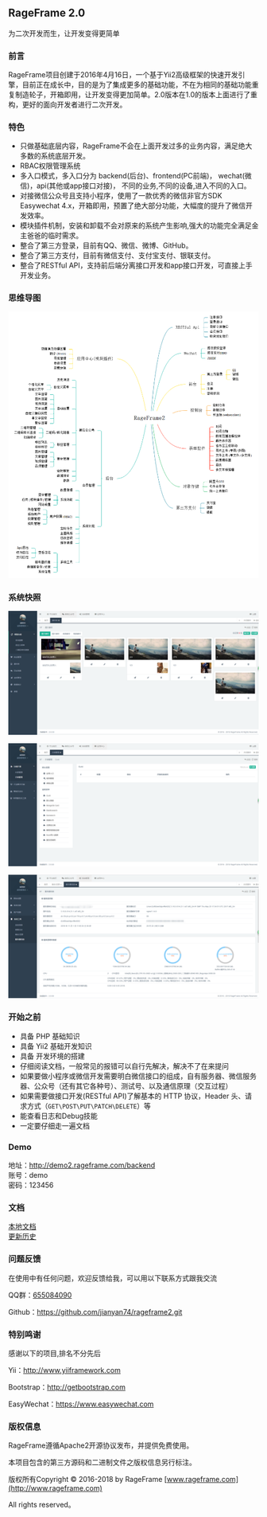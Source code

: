 ## RageFrame 2.0

为二次开发而生，让开发变得更简单

### 前言

RageFrame项目创建于2016年4月16日，一个基于Yii2高级框架的快速开发引擎，目前正在成长中，目的是为了集成更多的基础功能，不在为相同的基础功能重复制造轮子，开箱即用，让开发变得更加简单。2.0版本在1.0的版本上面进行了重构，更好的面向开发者进行二次开发。

### 特色

- 只做基础底层内容，RageFrame不会在上面开发过多的业务内容，满足绝大多数的系统底层开发。
- RBAC权限管理系统
- 多入口模式，多入口分为 backend(后台)、frontend(PC前端)， wechat(微信)，api(其他或app接口对接)， 不同的业务,不同的设备,进入不同的入口。
- 对接微信公众号且支持小程序，使用了一款优秀的微信非官方SDK Easywechat 4.x，开箱即用，预置了绝大部分功能，大幅度的提升了微信开发效率。
- 模块插件机制，安装和卸载不会对原来的系统产生影响,强大的功能完全满足金主爸爸的临时需求。
- 整合了第三方登录，目前有QQ、微信、微博、GitHub。
- 整合了第三方支付，目前有微信支付、支付宝支付、银联支付。
- 整合了RESTful API，支持前后端分离接口开发和app接口开发，可直接上手开发业务。

### 思维导图

![image](docs/guide-zh-CN/images/RageFrame2.png)

### 系统快照

![image](docs/guide-zh-CN/images/material.png)

![image](docs/guide-zh-CN/images/addon.png)

![image](docs/guide-zh-CN/images/sysInfo.png)

### 开始之前

- 具备 PHP 基础知识
- 具备 Yii2 基础开发知识
- 具备 开发环境的搭建
- 仔细阅读文档，一般常见的报错可以自行先解决，解决不了在来提问
- 如果要做小程序或微信开发需要明白微信接口的组成，自有服务器、微信服务器、公众号（还有其它各种号）、测试号、以及通信原理（交互过程）
- 如果需要做接口开发(RESTful API)了解基本的 HTTP 协议，Header 头、请求方式（`GET\POST\PUT\PATCH\DELETE`）等
- 能查看日志和Debug技能
- 一定要仔细走一遍文档

### Demo

地址：http://demo2.rageframe.com/backend  
账号：demo  
密码：123456

### 文档

[本地文档](docs/guide-zh-CN/README.md)  
[更新历史](docs/guide-zh-CN/start-update-log.md)

### 问题反馈

在使用中有任何问题，欢迎反馈给我，可以用以下联系方式跟我交流

QQ群：[655084090](https://jq.qq.com/?_wv=1027&k=4BeVA2r)

Github：https://github.com/jianyan74/rageframe2.git

### 特别鸣谢

感谢以下的项目,排名不分先后

Yii：http://www.yiiframework.com

Bootstrap：http://getbootstrap.com

EasyWechat：https://www.easywechat.com

### 版权信息

RageFrame遵循Apache2开源协议发布，并提供免费使用。

本项目包含的第三方源码和二进制文件之版权信息另行标注。

版权所有Copyright © 2016-2018 by RageFrame [www.rageframe.com](http://www.rageframe.com)

All rights reserved。